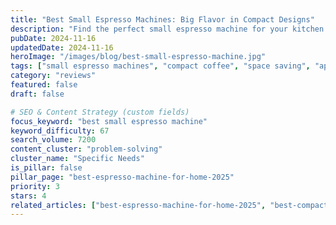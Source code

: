 ```yaml
---
title: "Best Small Espresso Machines: Big Flavor in Compact Designs"
description: "Find the perfect small espresso machine for your kitchen. Compact designs that don't compromise on coffee quality or features."
pubDate: 2024-11-16
updatedDate: 2024-11-16
heroImage: "/images/blog/best-small-espresso-machine.jpg"
tags: ["small espresso machines", "compact coffee", "space saving", "apartment living"]
category: "reviews"
featured: false
draft: false

# SEO & Content Strategy (custom fields)
focus_keyword: "best small espresso machine"
keyword_difficulty: 67
search_volume: 7200
content_cluster: "problem-solving"
cluster_name: "Specific Needs"
is_pillar: false
pillar_page: "best-espresso-machine-for-home-2025"
priority: 3
stars: 4
related_articles: ["best-espresso-machine-for-home-2025", "best-compact-espresso-machine", "best-espresso-machine-for-beginners"]
---
```


